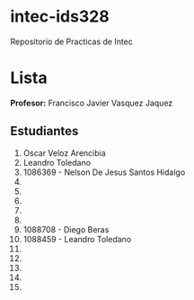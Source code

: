 # intec-ids328
Repositorio de Practicas de Intec


# Lista

**Profesor:** Francisco Javier Vasquez Jaquez

## Estudiantes


1. Oscar Veloz Arencibia
2. Leandro Toledano
3. 1086369 - Nelson De Jesus Santos Hidalgo
4. 
5. 
6.
7. 
8. 
9. 1088708 - Diego Beras
10. 1088459 - Leandro Toledano
11.
12.
13.
14.
15.